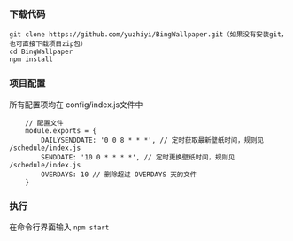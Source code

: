 ### 下载代码

    git clone https://github.com/yuzhiyi/BingWallpaper.git（如果没有安装git，也可直接下载项目zip包）
    cd BingWallpaper
    npm install

### 项目配置
所有配置项均在 config/index.js文件中

```
    // 配置文件
    module.exports = {
        DAILYSENDDATE: '0 0 8 * * *', // 定时获取最新壁纸时间，规则见 /schedule/index.js
        SENDDATE: '10 0 * * * *', // 定时更换壁纸时间，规则见 /schedule/index.js
        OVERDAYS: 10 // 删除超过 OVERDAYS 天的文件
    }
```

### 执行

在命令行界面输入 `npm start`
